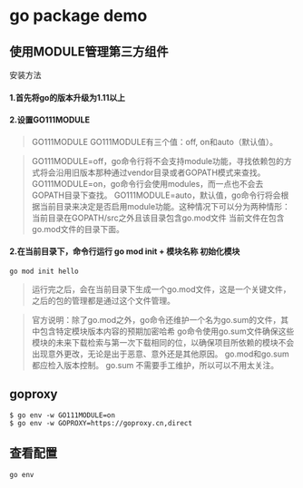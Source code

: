 # go package demo

## 使用MODULE管理第三方组件
安装方法
#### 1.首先将go的版本升级为1.11以上

#### 2.设置GO111MODULE

> GO111MODULE
> GO111MODULE有三个值：off, on和auto（默认值）。

> GO111MODULE=off，go命令行将不会支持module功能，寻找依赖包的方式将会沿用旧版本那种通过vendor目录或者GOPATH模式来查找。
> GO111MODULE=on，go命令行会使用modules，而一点也不会去GOPATH目录下查找。
> GO111MODULE=auto，默认值，go命令行将会根据当前目录来决定是否启用module功能。这种情况下可以分为两种情形：
> 当前目录在GOPATH/src之外且该目录包含go.mod文件
> 当前文件在包含go.mod文件的目录下面。

#### 2.在当前目录下，命令行运行 go mod init + 模块名称 初始化模块

```
go mod init hello
```
> 运行完之后，会在当前目录下生成一个go.mod文件，这是一个关键文件，之后的包的管理都是通过这个文件管理。

> 官方说明：除了go.mod之外，go命令还维护一个名为go.sum的文件，其中包含特定模块版本内容的预期加密哈希 
> go命令使用go.sum文件确保这些模块的未来下载检索与第一次下载相同的位，以确保项目所依赖的模块不会出现意外更改，无论是出于恶意、意外还是其他原因。 go.mod和go.sum都应检入版本控制。 
> go.sum 不需要手工维护，所以可以不用太关注。

##  goproxy
```
$ go env -w GO111MODULE=on
$ go env -w GOPROXY=https://goproxy.cn,direct
```
## 查看配置

```
go env
```